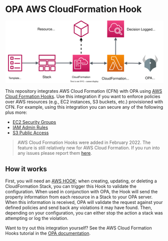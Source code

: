# OPA AWS CloudFormation Hook

<p align="center">
    <img alt="OPA AWS CloudFormation Hook Diagram" src="docs/assets/opa-aws-cloudformation.svg">
</p>

This repository integrates AWS Cloud Formation (CFN) with OPA using [AWS Cloud Formation Hooks](https://aws.amazon.com/about-aws/whats-new/2022/02/aws-announces-general-availability-aws-cloudformation-hooks/). Use this integration if you want to enforce policies over AWS resources (e.g., EC2 instances, S3 buckets, etc.) provisioned with CFN. For example, using this integration you can secure any of the following plus more:

* [EC2 Security Groups](https://github.com/StyraInc/opa-aws-cloudformation-hook/blob/main/policy/ec2/security_group/security_group.rego)
* [IAM Admin Rules](https://github.com/StyraInc/opa-aws-cloudformation-hook/blob/main/policy/iam/user/no_admin_test.rego)
* [S3 Public Access](https://github.com/StyraInc/opa-aws-cloudformation-hook/blob/main/policy/s3/bucket/public_access_test.rego)

> AWS Cloud Formation Hooks were added in February 2022. The feature is still relatively new for AWS Cloud Formation. If you run into any issues please report them [here](https://github.com/StyraInc/opa-aws-cloudformation-hook/issues).

## How it works

First, you will need an [AWS HOOK](https://docs.aws.amazon.com/cloudformation-cli/latest/userguide/hooks-structure.html); when creating, updating, or deleting a CloudFormation Stack, you can trigger this Hook to validate the configuration. When used in conjunction with OPA, the Hook will send the property information from each resource in a Stack to your OPA server. When this information is received, OPA will validate the request against your defined policies and send back any violations it may have found. Then, depending on your configuration, you can either stop the action a stack was attempting or log the violation.

Want to try out this integration yourself? See the AWS Cloud Formation Hooks tutorial in the [OPA documentation](https://www.openpolicyagent.org/docs/latest/aws-cloudformation-hooks/).
